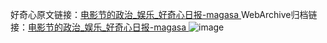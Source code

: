 好奇心原文链接：[电影节的政治_娱乐_好奇心日报-magasa ](https://www.qdaily.com/articles/8803.html)
WebArchive归档链接：[电影节的政治_娱乐_好奇心日报-magasa ](http://web.archive.org/web/20190623153457/https://www.qdaily.com/articles/8803.html)
![image](http://ww3.sinaimg.cn/large/007d5XDpgy1g3vdteevffj30u037mb29)